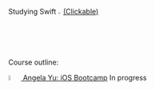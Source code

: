 Studying Swift
<a href="https://en.wikipedia.org/wiki/Swift_(programming_language)" target="_blank"><img src="https://user-images.githubusercontent.com/58114769/167201735-6d977792-3ee4-43f2-b891-74ce9446f9f6.png" width="2%" height="2%"/>(Clickable)</a>

Course outline:

<a href="https://www.udemy.com/course/ios-13-app-development-bootcamp/" target="_blank">
<img src="https://user-images.githubusercontent.com/58114769/170366667-4e118313-42d4-44b8-aa98-ae8a8f54af9f.png" width="5%" height="5%"/>
Angela Yu: iOS Bootcamp</a> In progress

